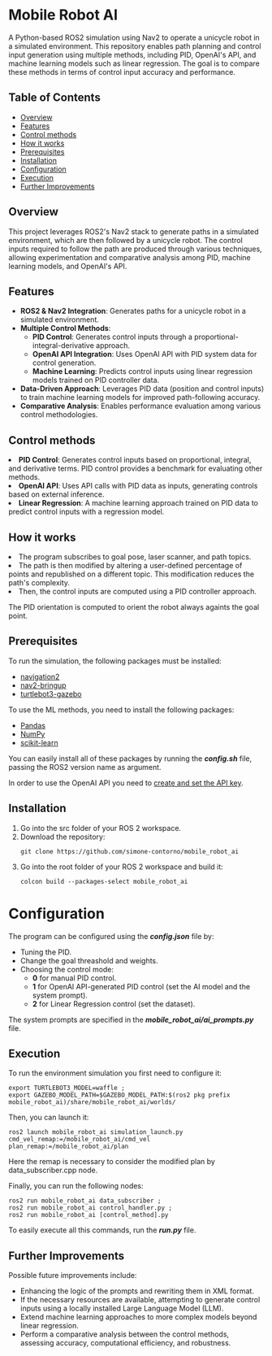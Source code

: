 # Mobile Robot AI

A Python-based ROS2 simulation using Nav2 to operate a unicycle robot in a simulated environment. This repository enables path planning and control input generation using multiple methods, including PID, OpenAI's API, and machine learning models such as linear regression. The goal is to compare these methods in terms of control input accuracy and performance.

## Table of Contents

- [Overview](#overview)
- [Features](#features)
- [Control methods](#controls)
- [How it works](#how)
- [Prerequisites](#pre)
- [Installation](#install)
- [Configuration](#config)
- [Execution](#exec)
- [Further Improvements](#improve)

<a name="overview"></a>

## Overview

This project leverages ROS2's Nav2 stack to generate paths in a simulated environment, which are then followed by a unicycle robot. The control inputs required to follow the path are produced through various techniques, allowing experimentation and comparative analysis among PID, machine learning models, and OpenAI's API.

<a name="features"></a>

## Features
<ul>
<li><b>ROS2 & Nav2 Integration</b>: Generates paths for a unicycle robot in a simulated environment.</li>
<li><b>Multiple Control Methods</b>:
    <ul>
        <li><b>PID Control</b>: Generates control inputs through a proportional-integral-derivative approach.</li>
        <li><b>OpenAI API Integration</b>: Uses OpenAI API with PID system data for control generation.</li>
        <li><b>Machine Learning</b>: Predicts control inputs using linear regression models trained on PID controller data.</li>
    </ul>
</li>
<li><b>Data-Driven Approach</b>: Leverages PID data (position and control inputs) to train machine learning models for improved path-following accuracy.</li>
<li><b>Comparative Analysis</b>: Enables performance evaluation among various control methodologies.</li>
</ul>

<a name="controls"></a>

## Control methods

<li><b>PID Control</b>: Generates control inputs based on proportional, integral, and derivative terms. PID control provides a benchmark for evaluating other methods.</li>
<li><b>OpenAI API</b>: Uses API calls with PID data as inputs, generating controls based on external inference.</li>
<li><b>Linear Regression</b>: A machine learning approach trained on PID data to predict control inputs with a regression model.</li>

<a name="how"></a>

## How it works

<li>The program subscribes to goal pose, laser scanner, and path topics.</li>
<li>The path is then modified by altering a user-defined percentage of points and republished on a different topic. This modification reduces the path's complexity.</li>
<li>Then, the control inputs are computed using a PID controller approach.</li>

The PID orientation is computed to orient the robot always againts the goal point.

<a name="pre"></a>

## Prerequisites
To run the simulation, the following packages must be installed:
<ul>
    <li><a href="https://docs.nav2.org/getting_started/index.html">navigation2</a></li>
    <li><a href="https://docs.nav2.org/getting_started/index.html">nav2-bringup</a></li>
    <li><a href="https://docs.nav2.org/getting_started/index.html">turtlebot3-gazebo</a></li>
</ul>

To use the ML methods, you need to install the following packages:
<ul>
    <li><a href="https://pandas.pydata.org/docs/getting_started/install.html">Pandas</a></li>
    <li><a href="https://numpy.org/install/">NumPy</a></li>
    <li><a href="https://scikit-learn.org/stable/install.html">scikit-learn</a></li>
</ul>

You can easily install all of these packages by running the <i><b>config.sh</b></i> file, passing the ROS2 version name as argument.

In order to use the OpenAI API you need to <a href="https://platform.openai.com/docs/quickstart">create and set the API key</a>.<br>

<a name="install"></a>

## Installation 

<ol>
    <li>Go into the src folder of your ROS 2 workspace.<br></li> 
    <li>Download the repository:
    <pre><code>git clone https://github.com/simone-contorno/mobile_robot_ai</code></pre>
    </li>
    <li>Go into the root folder of your ROS 2 workspace and build it: 
    <pre><code>colcon build --packages-select mobile_robot_ai</code></pre>
    </li>
</ol>

<a name="config"></a>
# Configuration
The program can be configured using the <i><b>config.json</b></i> file by:
<ul>
    <li>Tuning the PID.</li>
    <li>Change the goal threashold and weights.</li>
    <li>Choosing the control mode:
        <ul>
            <li><b>0</b> for manual PID control.</li>
            <li><b>1</b> for OpenAI API-generated PID control (set the AI model and the system prompt).</li>
            <li><b>2</b> for Linear Regression control (set the dataset).</li>
        </ul>
    </li>
</ul>
The system prompts are specified in the <i><b>mobile_robot_ai/ai_prompts.py</b></i> file.<br>

<a name="exec"></a>

## Execution

To run the environment simulation you first need to configure it:
<pre><code>export TURTLEBOT3_MODEL=waffle ;
export GAZEBO_MODEL_PATH=$GAZEBO_MODEL_PATH:$(ros2 pkg prefix mobile_robot_ai)/share/mobile_robot_ai/worlds/ 
</code></pre>

Then, you can launch it:
<pre><code>ros2 launch mobile_robot_ai simulation_launch.py cmd_vel_remap:=/mobile_robot_ai/cmd_vel plan_remap:=/mobile_robot_ai/plan
</code></pre>
Here the remap is necessary to consider the modified plan by <bi>data_subscriber.cpp</bi> node.

Finally, you can run the following nodes:
<pre><code>ros2 run mobile_robot_ai data_subscriber ; 
ros2 run mobile_robot_ai control_handler.py ;
ros2 run mobile_robot_ai [control_method].py 
</code></pre>

To easily execute all this commands, run the <i><b>run.py</b></i> file.

<a name="improve"></a>

## Further Improvements

Possible future improvements include:
<ul>
    <li>Enhancing the logic of the prompts and rewriting them in XML format.</li>
    <li>If the necessary resources are available, attempting to generate control inputs using a locally installed Large Language Model (LLM).</li> 
    <li>Extend machine learning approaches to more complex models beyond linear regression.</li>
    <li>Perform a comparative analysis between the control methods, assessing accuracy, computational efficiency, and robustness.</li>
</ul>
